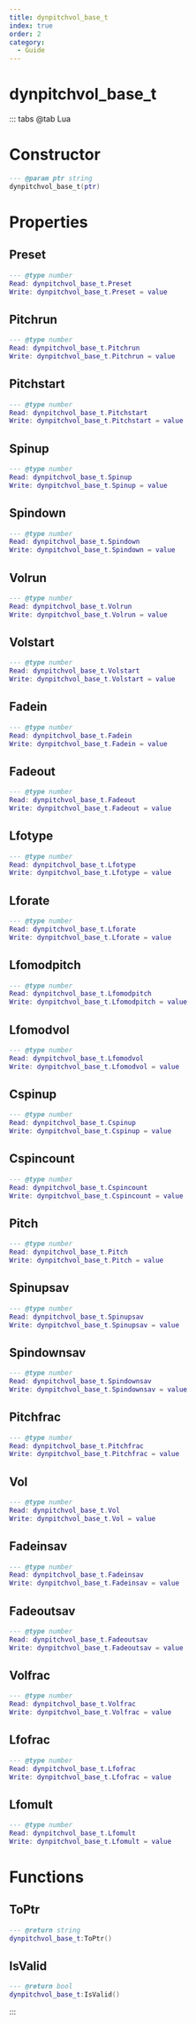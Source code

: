 ```yaml
---
title: dynpitchvol_base_t
index: true
order: 2
category:
  - Guide
---
```


# dynpitchvol_base_t

::: tabs
@tab Lua
# Constructor
```lua
--- @param ptr string
dynpitchvol_base_t(ptr)
```
# Properties
## Preset 
```lua
--- @type number
Read: dynpitchvol_base_t.Preset
Write: dynpitchvol_base_t.Preset = value
```
## Pitchrun 
```lua
--- @type number
Read: dynpitchvol_base_t.Pitchrun
Write: dynpitchvol_base_t.Pitchrun = value
```
## Pitchstart 
```lua
--- @type number
Read: dynpitchvol_base_t.Pitchstart
Write: dynpitchvol_base_t.Pitchstart = value
```
## Spinup 
```lua
--- @type number
Read: dynpitchvol_base_t.Spinup
Write: dynpitchvol_base_t.Spinup = value
```
## Spindown 
```lua
--- @type number
Read: dynpitchvol_base_t.Spindown
Write: dynpitchvol_base_t.Spindown = value
```
## Volrun 
```lua
--- @type number
Read: dynpitchvol_base_t.Volrun
Write: dynpitchvol_base_t.Volrun = value
```
## Volstart 
```lua
--- @type number
Read: dynpitchvol_base_t.Volstart
Write: dynpitchvol_base_t.Volstart = value
```
## Fadein 
```lua
--- @type number
Read: dynpitchvol_base_t.Fadein
Write: dynpitchvol_base_t.Fadein = value
```
## Fadeout 
```lua
--- @type number
Read: dynpitchvol_base_t.Fadeout
Write: dynpitchvol_base_t.Fadeout = value
```
## Lfotype 
```lua
--- @type number
Read: dynpitchvol_base_t.Lfotype
Write: dynpitchvol_base_t.Lfotype = value
```
## Lforate 
```lua
--- @type number
Read: dynpitchvol_base_t.Lforate
Write: dynpitchvol_base_t.Lforate = value
```
## Lfomodpitch 
```lua
--- @type number
Read: dynpitchvol_base_t.Lfomodpitch
Write: dynpitchvol_base_t.Lfomodpitch = value
```
## Lfomodvol 
```lua
--- @type number
Read: dynpitchvol_base_t.Lfomodvol
Write: dynpitchvol_base_t.Lfomodvol = value
```
## Cspinup 
```lua
--- @type number
Read: dynpitchvol_base_t.Cspinup
Write: dynpitchvol_base_t.Cspinup = value
```
## Cspincount 
```lua
--- @type number
Read: dynpitchvol_base_t.Cspincount
Write: dynpitchvol_base_t.Cspincount = value
```
## Pitch 
```lua
--- @type number
Read: dynpitchvol_base_t.Pitch
Write: dynpitchvol_base_t.Pitch = value
```
## Spinupsav 
```lua
--- @type number
Read: dynpitchvol_base_t.Spinupsav
Write: dynpitchvol_base_t.Spinupsav = value
```
## Spindownsav 
```lua
--- @type number
Read: dynpitchvol_base_t.Spindownsav
Write: dynpitchvol_base_t.Spindownsav = value
```
## Pitchfrac 
```lua
--- @type number
Read: dynpitchvol_base_t.Pitchfrac
Write: dynpitchvol_base_t.Pitchfrac = value
```
## Vol 
```lua
--- @type number
Read: dynpitchvol_base_t.Vol
Write: dynpitchvol_base_t.Vol = value
```
## Fadeinsav 
```lua
--- @type number
Read: dynpitchvol_base_t.Fadeinsav
Write: dynpitchvol_base_t.Fadeinsav = value
```
## Fadeoutsav 
```lua
--- @type number
Read: dynpitchvol_base_t.Fadeoutsav
Write: dynpitchvol_base_t.Fadeoutsav = value
```
## Volfrac 
```lua
--- @type number
Read: dynpitchvol_base_t.Volfrac
Write: dynpitchvol_base_t.Volfrac = value
```
## Lfofrac 
```lua
--- @type number
Read: dynpitchvol_base_t.Lfofrac
Write: dynpitchvol_base_t.Lfofrac = value
```
## Lfomult 
```lua
--- @type number
Read: dynpitchvol_base_t.Lfomult
Write: dynpitchvol_base_t.Lfomult = value
```
# Functions
## ToPtr
```lua
--- @return string
dynpitchvol_base_t:ToPtr()
```
## IsValid
```lua
--- @return bool
dynpitchvol_base_t:IsValid()
```

:::